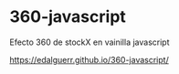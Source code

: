 # 360-javascript
Efecto 360 de stockX en vainilla javascript

https://edalguerr.github.io/360-javascript/
